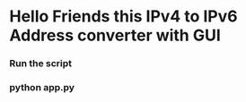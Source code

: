 
# Hello Friends this IPv4 to IPv6 Address converter with GUI 

### Run the script 

### python app.py
